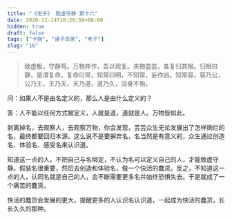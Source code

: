 ```yaml
---
title: "《老子》 致虚守静 第十六"
date: 2020-11-14T10:20:50+08:00
hidden: true
draft: false
tags: ["卡揣", "诸子百家", "老子"]
slug: "16"
---
```


> 致虚极，守静笃。万物并作，吾以观复。夫物芸芸，各复归其根。归根曰静，是谓复命。复命曰常，知常曰明，不知常，妄作凶。知常容，容乃公，公乃王，王乃天，天乃道，道乃久，没身不殆。

问：如果人不是由名定义的，那么人是由什么定义的？

答：人不能以任何方式被定义，人就是道，道就是人。万物皆如此。

剥离掉名，去观察人，去观察万物，你会发现，芸芸众生无论发展出了怎样绚烂的名，最终都要回归本源。这么说不是要摒弃名，名当然是有意义的，众生通过创造名、体验名、感受名来认识道。

知道这一点的人，不把自己与名绑定，不认为名可以定义自己的人，才能致虚守静。假装名很重要，然后去创造和体验名，做一个快活的蠢货。反之，不知道这一点的人，认同名就是自己的人，会不断需要更多名并始终恐惧失去。于是就成了一个痛苦的蠢货。

快活的蠢货会发展的更大，提醒更多的人认识名认识道，一起成为快活的蠢货，长长久久的那种。